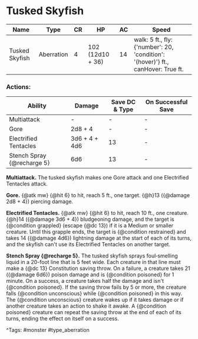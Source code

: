 # Tusked Skyfish

| Name | Type | CR | HP | AC | Speed |
|------|------|----|----|----|-------|
| Tusked Skyfish | Aberration | 4 | 102 (12d10 + 36) | 14 | walk: 5 ft., fly: {'number': 20, 'condition': '(hover)'} ft., canHover: True ft. |

### Actions:

| Ability | Damage | Save DC & Type | On Successful Save |
|---------|--------|----------------|--------------------|
| Multiattack | - | - | - |
| Gore | 2d8 + 4 | - | - |
| Electrified Tentacles | 3d6 + 4 + 4d6 | 13 | - |
| Stench Spray {@recharge 5} | 6d6 | 13 | - |


**Multiattack.** The tusked skyfish makes one Gore attack and one Electrified Tentacles attack.

**Gore.** {@atk mw} {@hit 6} to hit, reach 5 ft., one target. {@h}13 ({@damage 2d8 + 4}) piercing damage.

**Electrified Tentacles.** {@atk mw} {@hit 6} to hit, reach 10 ft., one creature. {@h}14 ({@damage 3d6 + 4}) bludgeoning damage, and the target is {@condition grappled} (escape {@dc 13}) if it is a Medium or smaller creature. Until this grapple ends, the target is {@condition restrained} and takes 14 ({@damage 4d6}) lightning damage at the start of each of its turns, and the skyfish can't use its Electrified Tentacles on another target.

**Stench Spray {@recharge 5}.** The tusked skyfish sprays foul‑smelling liquid in a 20-foot line that is 5 feet wide. Each creature in that line must make a {@dc 13} Constitution saving throw. On a failure, a creature takes 21 ({@damage 6d6}) poison damage and is {@condition poisoned} for 1 minute. On a success, a creature takes half the damage and isn't {@condition poisoned}. If the saving throw fails by 5 or more, the creature falls {@condition unconscious} while {@condition poisoned} in this way. The {@condition unconscious} creature wakes up if it takes damage or if another creature takes an action to shake it awake. A {@condition poisoned} creature can repeat the saving throw at the end of each of its turns, ending the effect on itself on a success.

^Tags: #monster #type_aberration